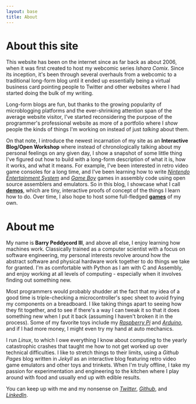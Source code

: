 ```yaml
---
layout: base
title: About
---
```



About this site
===============
This website has been on the internet since as far back as about 2006, when it was first created to host my webcomic series *Ishara Comix*. Since its inception, it's been through several overhauls from a webcomic to a traditional long-form blog until it ended up essentially being a virtual business card pointing people to Twitter and other websites where I had started doing the bulk of my writing.

Long-form blogs are fun, but thanks to the growing popularity of microblogging platforms and the ever-shrinking attention span of the average website visitor, I've started reconsidering the purpose of the programmer's professional website as more of a portfolio where I *show* people the kinds of things I'm working on instead of just *talking* about them.

On that note, I introduce the  newest incarnation of my site as an **Interactive Blog/Open Workshop** where instead of chronologically talking about my personal feelings on any given day, I show a snapshot of some little thing I've figured out how to build with a long-form description of what it is, how it works, and what it means. For example, I've been interested in retro video game consoles for a long time, and I've been learning how to write *[Nintendo Entertainment System][]* and *[Game Boy][]* games in assembly code using open source assemblers and emulators. So in this blog, I showcase what I call **[demos][]**, which are tiny, interactive proofs of concept of the things I learn how to do. Over time, I also hope to host some full-fledged **[games][]** of my own.

About me
========
My name is **Barry Peddycord III**, and above all else, I enjoy learning how machines work. Classically trained as a computer scientist with a focus on software engineering, my personal interests revolve around how the abstract software and physical hardware work together to do things we take for granted. I'm as comfortable with Python as I am with C and Assembly, and enjoy working at all levels of computing - especially when it involves finding out something new.

Most programmers would probably shudder at the fact that my idea of a good time is triple-checking a microcontroller's spec sheet to avoid frying my components on a breadboard. I like taking things apart to seeing how they fit together, and to see if there's a way I can tweak it so that it does something new when I put it back (assuming I haven't broken it in the process). Some of my favorite toys include my *[Raspberry Pi][]* and *[Arduino][]*, and if I had more money, I might even try my hand at auto mechanics.

I run *Linux*, to which I owe everything I know about computing to the yearly catastrophic crashes that taught me how to not get worked up over technical difficulties. I like to stretch things to their limits, using a *Github Pages* blog written in *Jekyll* as an interactive blog featuring retro video game emulators and other toys and trinkets. When I'm truly offline, I take my passion for experimentation and engineering to the kitchen where I play around with food and usually end up with edible results.

You can keep up with me and my nonsense on *[Twitter][]*, *[Github][]*, and *[LinkedIn][]*.



[Nintendo Entertainment System]: https://en.wikipedia.org/wiki/Nintendo_Entertainment_System
[Game Boy]: https://en.wikipedia.org/wiki/Game_Boy
[demos]: {{site.baseurl}}demos/
[games]: {{site.baseurl}}games/
[Raspberry Pi]: http://www.raspberrypi.org/
[Arduino]: http://www.arduino.cc/
[Twitter]: https://twitter.com/isharacomix
[Github]: https://github.com/isharacomix
[LinkedIn]: https://linkedin.com/in/isharacomix
